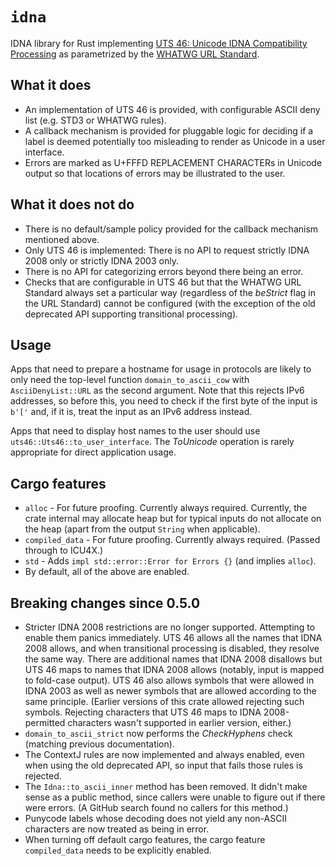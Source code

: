 # `idna`

IDNA library for Rust implementing [UTS 46: Unicode IDNA Compatibility Processing](https://www.unicode.org/reports/tr46/) as parametrized by the [WHATWG URL Standard](https://url.spec.whatwg.org/#idna).

## What it does

* An implementation of UTS 46 is provided, with configurable ASCII deny list (e.g. STD3 or WHATWG rules).
* A callback mechanism is provided for pluggable logic for deciding if a label is deemed potentially too misleading to render as Unicode in a user interface.
* Errors are marked as U+FFFD REPLACEMENT CHARACTERs in Unicode output so that locations of errors may be illustrated to the user.

## What it does not do

* There is no default/sample policy provided for the callback mechanism mentioned above.
* Only UTS 46 is implemented: There is no API to request strictly IDNA 2008 only or strictly IDNA 2003 only.
* There is no API for categorizing errors beyond there being an error.
* Checks that are configurable in UTS 46 but that the WHATWG URL Standard always set a particular way (regardless of the _beStrict_ flag in the URL Standard) cannot be configured (with the exception of the old deprecated API supporting transitional processing).

## Usage

Apps that need to prepare a hostname for usage in protocols are likely to only need the top-level function `domain_to_ascii_cow` with `AsciiDenyList::URL` as the second argument. Note that this rejects IPv6 addresses, so before this, you need to check if the first byte of the input is `b'['` and, if it is, treat the input as an IPv6 address instead.

Apps that need to display host names to the user should use `uts46::Uts46::to_user_interface`. The _ToUnicode_ operation is rarely appropriate for direct application usage.

## Cargo features

* `alloc` - For future proofing. Currently always required. Currently, the crate internal may allocate heap but for typical inputs do not allocate on the heap (apart from the output `String` when applicable).
* `compiled_data` - For future proofing. Currently always required. (Passed through to ICU4X.)
* `std` - Adds `impl std::error::Error for Errors {}` (and implies `alloc`).
* By default, all of the above are enabled.

## Breaking changes since 0.5.0

* Stricter IDNA 2008 restrictions are no longer supported. Attempting to enable them panics immediately. UTS 46 allows all the names that IDNA 2008 allows, and when transitional processing is disabled, they resolve the same way. There are additional names that IDNA 2008 disallows but UTS 46 maps to names that IDNA 2008 allows (notably, input is mapped to fold-case output). UTS 46 also allows symbols that were allowed in IDNA 2003 as well as newer symbols that are allowed according to the same principle. (Earlier versions of this crate allowed rejecting such symbols. Rejecting characters that UTS 46 maps to IDNA 2008-permitted characters wasn't supported in earlier version, either.)
* `domain_to_ascii_strict` now performs the _CheckHyphens_ check (matching previous documentation).
* The ContextJ rules are now implemented and always enabled, even when using the old deprecated API, so input that fails those rules is rejected.
* The `Idna::to_ascii_inner` method has been removed. It didn't make sense as a public method, since callers were unable to figure out if there were errors. (A GitHub search found no callers for this method.)
* Punycode labels whose decoding does not yield any non-ASCII characters are now treated as being in error.
* When turning off default cargo features, the cargo feature `compiled_data` needs to be explicitly enabled.
